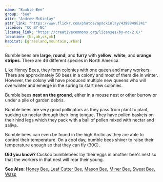 ```yaml
---
name: "Bumble Bee"
group: "bee"
attr: "Andrew McKinlay"
attr_link: "https://www.flickr.com/photos/apmckinlay/43999498241"
license: "CC BY-NC"
license_link: "https://creativecommons.org/licenses/by-nc/2.0/"
location: [bc,ab,sk,mb]
habitat: [grassland,mountain,urban]
---
```

Bumble bees are **large**, **round**, and **furry** with **yellow**, **white**, and **orange stripes**. There are 46 different species in North America.

Like [Honey Bees](/insects/honeybee), they form colonies with one queen and many workers. There are approximately 50 bees in a colony and most of them die in winter. However, the colony will have produced multiple new queens who will overwinter and emerge in the spring to start new colonies.

Bumble bees **nest on the ground**, either in a mouse nest or other burrow or under a pile of garden debris.

Bumble bees are very good pollinators as they pass from plant to plant, sucking up nectar through their long tongue. They have pollen baskets on their hind legs which they pack with a ball of pollen mixed with nectar and saliva.

Bumble bees can even be found in the high Arctic as they are able to control their temperature. On a cool day, bumble bees shiver to raise their temperature enough so that they can fly (30C).

**Did you know?** Cuckoo bumblebees lay their eggs in another bee's nest so that the workers in that nest will rear their young.

<!-- generated, do not edit -->
**See Also:**
[Honey Bee](/insects/honeybee),
[Leaf Cutter Bee](/insects/leafcbee),
[Mason Bee](/insects/masonbee),
[Miner Bee](/insects/minerbee),
[Sweat Bee](/insects/sweatbee),
[Wasp](/insects/wasp)
